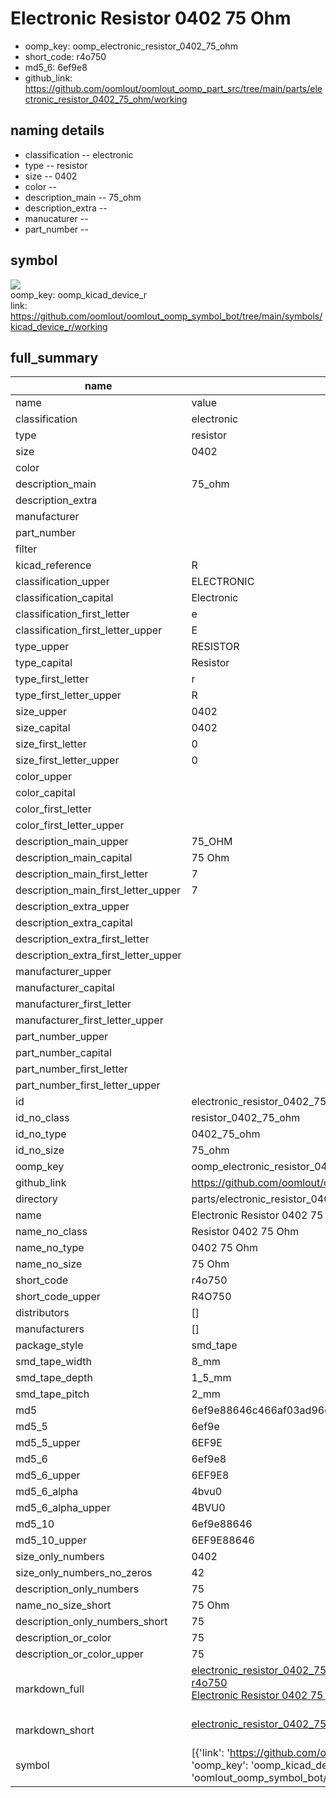# Electronic Resistor 0402 75 Ohm

  
* oomp_key: oomp_electronic_resistor_0402_75_ohm 
* short_code: r4o750
* md5_6: 6ef9e8  
* github_link: https://github.com/oomlout/oomlout_oomp_part_src/tree/main/parts/electronic_resistor_0402_75_ohm/working  
## naming details
* classification -- electronic
* type -- resistor
* size -- 0402
* color -- 
* description_main -- 75_ohm
* description_extra -- 
* manucaturer -- 
* part_number -- 



## symbol

![](symbol/{index}}/working/working_600.png)  
oomp_key: oomp_kicad_device_r  
link: https://github.com/oomlout/oomlout_oomp_symbol_bot/tree/main/symbols/kicad_device_r/working  


## full_summary
| name | value | 
| --- | --- | 
| name | value | 
| classification | electronic | 
| type | resistor | 
| size | 0402 | 
| color |  | 
| description_main | 75_ohm | 
| description_extra |  | 
| manufacturer |  | 
| part_number |  | 
| filter |  | 
| kicad_reference | R | 
| classification_upper | ELECTRONIC | 
| classification_capital | Electronic | 
| classification_first_letter | e | 
| classification_first_letter_upper | E | 
| type_upper | RESISTOR | 
| type_capital | Resistor | 
| type_first_letter | r | 
| type_first_letter_upper | R | 
| size_upper | 0402 | 
| size_capital | 0402 | 
| size_first_letter | 0 | 
| size_first_letter_upper | 0 | 
| color_upper |  | 
| color_capital |  | 
| color_first_letter |  | 
| color_first_letter_upper |  | 
| description_main_upper | 75_OHM | 
| description_main_capital | 75 Ohm | 
| description_main_first_letter | 7 | 
| description_main_first_letter_upper | 7 | 
| description_extra_upper |  | 
| description_extra_capital |  | 
| description_extra_first_letter |  | 
| description_extra_first_letter_upper |  | 
| manufacturer_upper |  | 
| manufacturer_capital |  | 
| manufacturer_first_letter |  | 
| manufacturer_first_letter_upper |  | 
| part_number_upper |  | 
| part_number_capital |  | 
| part_number_first_letter |  | 
| part_number_first_letter_upper |  | 
| id | electronic_resistor_0402_75_ohm | 
| id_no_class | resistor_0402_75_ohm | 
| id_no_type | 0402_75_ohm | 
| id_no_size | 75_ohm | 
| oomp_key | oomp_electronic_resistor_0402_75_ohm | 
| github_link | https://github.com/oomlout/oomlout_oomp_part_src/tree/main/parts/electronic_resistor_0402_75_ohm/working | 
| directory | parts/electronic_resistor_0402_75_ohm | 
| name | Electronic Resistor 0402 75 Ohm | 
| name_no_class | Resistor 0402 75 Ohm | 
| name_no_type | 0402 75 Ohm | 
| name_no_size | 75 Ohm | 
| short_code | r4o750 | 
| short_code_upper | R4O750 | 
| distributors | [] | 
| manufacturers | [] | 
| package_style | smd_tape | 
| smd_tape_width | 8_mm | 
| smd_tape_depth | 1_5_mm | 
| smd_tape_pitch | 2_mm | 
| md5 | 6ef9e88646c466af03ad96d3ffc10523 | 
| md5_5 | 6ef9e | 
| md5_5_upper | 6EF9E | 
| md5_6 | 6ef9e8 | 
| md5_6_upper | 6EF9E8 | 
| md5_6_alpha | 4bvu0 | 
| md5_6_alpha_upper | 4BVU0 | 
| md5_10 | 6ef9e88646 | 
| md5_10_upper | 6EF9E88646 | 
| size_only_numbers | 0402 | 
| size_only_numbers_no_zeros | 42 | 
| description_only_numbers | 75 | 
| name_no_size_short | 75 Ohm | 
| description_only_numbers_short | 75 | 
| description_or_color | 75 | 
| description_or_color_upper | 75 | 
| markdown_full | [electronic_resistor_0402_75_ohm](https://github.com/oomlout/oomlout_oomp_part_src/tree/main/parts/electronic_resistor_0402_75_ohm/working)<br>[r4o750](https://github.com/oomlout/oomlout_oomp_part_src/tree/main/parts/electronic_resistor_0402_75_ohm/working)<br>[Electronic Resistor 0402 75 Ohm](https://github.com/oomlout/oomlout_oomp_part_src/tree/main/parts/electronic_resistor_0402_75_ohm/working)<br><br> | 
| markdown_short | [electronic_resistor_0402_75_ohm](https://github.com/oomlout/oomlout_oomp_part_src/tree/main/parts/electronic_resistor_0402_75_ohm/working)<br><br> | 
| symbol | [{'link': 'https://github.com/oomlout/oomlout_oomp_symbol_bot/tree/main/symbols/kicad_device_r', 'oomp_key': 'oomp_kicad_device_r', 'directory': 'oomlout_oomp_symbol_bot/symbols/kicad_device_r//working/working.kicad_sym', 'index': 0}] | 
